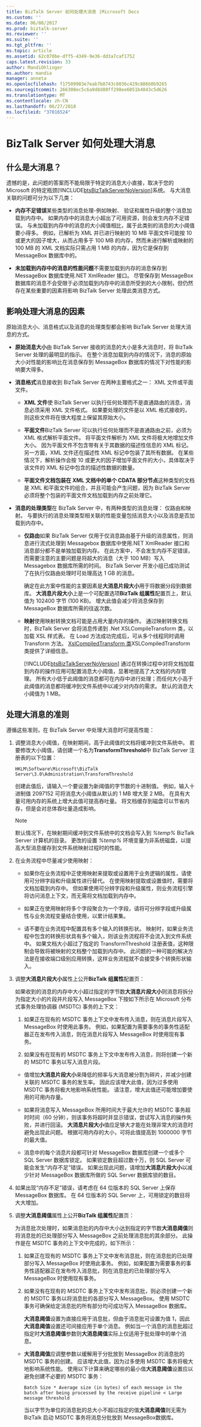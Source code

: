 ```yaml
---
title: BizTalk Server 如何处理大消息 |Microsoft Docs
ms.custom: ''
ms.date: 06/08/2017
ms.prod: biztalk-server
ms.reviewer: ''
ms.suite: ''
ms.tgt_pltfrm: ''
ms.topic: article
ms.assetid: 62c070be-dff5-4349-9e36-dd3a7caf1752
caps.latest.revision: 33
author: MandiOhlinger
ms.author: mandia
manager: anneta
ms.openlocfilehash: f17509983e7eab7b8743c8036c429c886b0b9265
ms.sourcegitcommit: 266308ec5c6a9d8d80ff298ee6051b4843c5d626
ms.translationtype: MT
ms.contentlocale: zh-CN
ms.lasthandoff: 06/27/2018
ms.locfileid: "37016524"
---
```

# <a name="how-biztalk-server-processes-large-messages"></a>BizTalk Server 如何处理大消息
## <a name="what-is-a-large-message"></a>什么是大消息？  
 遗憾的是，此问题的答案而不能局限于特定的消息大小直接，取决于您的 Microsoft 的特定瓶颈[!INCLUDE[btsBizTalkServerNoVersion](../includes/btsbiztalkservernoversion-md.md)]系统。 与大消息关联的问题可分为以下几类：  
  
-   **内存不足错误**某些类型的消息处理-例如映射、 验证和属性升级的整个消息加载到内存中。 如果内存中的消息大小超出了可用资源，则会发生内存不足错误。 与未加载到内存中的消息的大小阈值相比，属于此类别的消息的大小阈值要小得多。 例如，已解析为 XML 并已进行映射的 10 MB 平面文件可能按 10 或更大的因子增大，从而占用多于 100 MB 的内存，然而未进行解析或映射的 100 MB 的 XML 文档实际只需占用 1 MB 的内存，因为它是保存到 MessageBox 数据库中的。  
  
-   **未加载到内存中的消息的性能问题**不需要加载到内存的消息保存到 MessageBox 数据库使用.NET XmlReader 接口。 尽管保存到 MessageBox 数据库的消息不会受限于必须加载到内存中的消息所受到的大小限制，但仍然存在某些重要的因素将影响 BizTalk Server 处理此类消息方式。  
  
## <a name="factors-that-affect-the-processing-of-large-messages"></a>影响处理大消息的因素  
 原始消息大小、消息格式以及消息的处理类型都会影响 BizTalk Server 处理大消息的方式。  
  
- **原始消息大小**由 BizTalk Server 接收的消息的大小是多大消息时，将 BizTalk Server 处理的最明显的指示。 在整个消息加载到内存的情况下，消息的原始大小对性能的影响比在消息保存到 MessageBox 数据库的情况下对性能的影响要大得多。  
  
- **消息格式**消息接收到 BizTalk Server 在两种主要格式之一： XML 文件或平面文件。  
  
  -   **XML 文件**使 BizTalk Server 以执行任何处理而不是直通路由的消息，消息必须采用 XML 文件格式。 如果要处理的文件是以 XML 格式接收的，则这些文件将在很大程度上保留其原始大小。  
  
  -   **平面文件**BizTalk Server 可以执行任何处理而不是直通路由之前，必须为 XML 格式解析平面文件。 将平面文件解析为 XML 文件将极大地增加文件大小。 因为平面文件不包含带有关于其数据的描述性信息的 XML 标记。 另一方面，XML 文件还在描述性 XML 标记中包装了其所有数据。 在某些情况下，解析操作会按 10 或更大的因子增加平面文件的大小，具体取决于该文件的 XML 标记中包含的描述性数据的数量。  
  
  -   **平面文件文档包装在 XML 文档中的单个 CDATA 部分节点**这种类型的文档是 XML 和平面文件的组合，并且可能会产生问题，因为 BizTalk Server 必须将整个包装的平面文件文档加载到内存之前处理它。  
  
- **消息的处理类型**在 BizTalk Server 中，有两种类型的消息处理： 仅路由和映射。 与要执行的消息处理类型相关联的性能变量包括消息大小以及消息是否加载到内存中。  
  
  - **仅路由**如果 BizTalk Server 仅用于仅消息路由基于升级的消息属性，则消息进行流式处理到 Messagebox 数据库中使用.NET XmlReader 接口和消息部分都不是单独加载到内存。 在此方案中，不会发生内存不足错误，而需要注意的主要问题是将超大的消息（大于 100 MB）写入 Messagebox 数据库所需的时间。 BizTalk Server 开发小组已成功测试了在执行仅路由处理时可处理高达 1 GB 的消息。  
  
     确定在此方案中性能的主要因素是**大消息片段大小**用于将数据分段到数据库。 **大消息片段大小**上是一个可配置选项**BizTalk 组属性**配置页上，默认值为 102400 字节 (100 KB)。 增大此值会减少将消息保存到 MessageBox 数据库所需的往返次数。  
  
  - **映射**使用映射转换文档可能是占用大量内存的操作。 通过映射转换文档时，BizTalk Server 会将消息传递到 .Net XSLCompileTransform 类，以加载 XSL 样式表。 在 Load 方法成功完成后，可从多个线程同时调用 Transform 方法。 [XslCompiledTransform 类](http://go.microsoft.com/fwlink/p/?LinkID=282683)XSLCompiledTransform 类提供了详细信息。  
  
     [!INCLUDE[btsBizTalkServerNoVersion](../includes/btsbiztalkservernoversion-md.md)] 通过在转换过程中对将文档加载到内存的操作应用可配置消息大小阈值，显著地提高了大文档的内存管理。 所有大小低于此阈值的消息都可在内存中进行处理；而任何大小高于此阈值的消息都将缓冲到文件系统中以减少对内存的需求。 默认的消息大小阈值为 1 MB。  
  
## <a name="guidelines-for-processing-large-messages"></a>处理大消息的准则  
 遵循这些准则，在 BizTalk Server 中处理大消息时可提高性能：  
  
1. 调整消息大小阈值，在映射期间，高于此阈值的文档将缓冲到文件系统中。 若要修改大小阈值，请创建一个名为**TransformThreshold**中 BizTalk Server 注册表的以下位置：  
  
   ```  
   HKLM\Software\Microsoft\BizTalk Server\3.0\Administration\TransformThreshold  
   ```  
  
    创建此值后，请输入一个要设置为新阈值的字节数的十进制值。 例如，输入十进制值 2097152 可将消息大小阈值从默认的 1 MB 增大至 2 MB。 在具有大量可用内存的系统上增大此值可提高吞吐量。 将文档缓存到磁盘可以节省内存，但是会对总体吞吐量造成影响。  
  
   > [!NOTE]
   >  默认情况下，在映射期间缓冲到文件系统中的文档会写入到 *%temp%* BizTalk Server 计算机的目录。 更改的设置 *%temp%* 环境变量为非系统磁盘，以提高大型消息缓存到文件系统映射过程时的性能。  
  
2. 在业务流程中尽量减少使用映射：  
  
   -   如果你在业务流程中正使用映射来提取或设置用于业务逻辑的属性，请使用可分辨字段和升级属性进行替代。 在使用映射提取或设置值时，需要将文档加载到内存中。 但如果使用可分辨字段和升级属性，则业务流程引擎将访问消息上下文，而无需将文档加载到内存中。  
  
   -   如果正在使用映射将多个字段聚合为一个字段，请将可分辨字段或升级属性与业务流程变量结合使用，以累计结果集。  
  
   -   请不要在业务流程中配置具有多个输入的转换形状。 映射时，如果业务流程中包含的转换形状具有多个输入，则该业务流程将不会流入到文件系统中。 如果文档大小超过了指定的 TransformThreshold 注册表值，这种限制会导致将被映射的文档整个加载到内存中。 此问题的一种可能的解决方法是在接收端口级别应用转换，这样业务流程就不会接受多个转换形状输入。  
  
3. 调整**大消息片段大小**属性上公开**BizTalk 组属性**配置页：  
  
    如果收到的消息的内存中大小超过指定的字节数**大消息片段大小**则消息将拆分为指定大小的片段并片段写入 MessageBox 下按如下所示在 Microsoft 分布式事务处理协调器 (MSDTC) 事务的上下文：  
  
   1.  如果正在现有的 MSDTC 事务上下文中发布传入消息，则在消息片段写入 MessageBox 时使用此事务。 例如，如果配置为需要事务的事务性适配器正在发布传入消息，则在消息片段写入 MessageBox 时使用现有事务。  
  
   2.  如果没有在现有的 MSDTC 事务上下文中发布传入消息，则将创建一个新的 MSDTC 事务以写入消息片段。  
  
   -   值增加**大消息片段大小**来降低的频率与大消息被分割为碎片，并减少创建关联的 MSDTC 事务的发生率。 因此应该增大此值，因为过多使用 MSDTC 事务将极大地影响系统性能。 请注意，增大此值还可能增加要使用的可用内存量。  
  
   -   如果将消息写入 MessageBox 所用时间大于最大允许的 MSDTC 事务超时时间（60 分钟），则该事务将超时并显示错误，尝试写入消息的操作失败，并进行回滚。 **大消息片段大小**值应足够大才能在处理非常大的消息时避免出现此问题。 根据可用内存的大小，可将此值提高到 1000000 字节的最大值。  
  
   -   消息中的每个消息片段都可针对 MessageBox 数据库创建一个或多个 SQL Server 数据库锁定。 如果锁定数目超过数十万，则 SQL Server 可能会发生“内存不足”错误。 如果出现此问题，请增加**大消息片段大小**以减少针对 MessageBox 数据库所做的 SQL Server 数据库锁的数目。  
  
4. 如果出现“内存不足”错误，请考虑在 64 位版本的 SQL Server 上保存 MessageBox 数据库。 在 64 位版本的 SQL Server 上，可用锁定的数目将大大增加。  
  
5. 调整**大消息阈值**属性上公开**BizTalk 组属性**配置页：  
  
    为消息批次处理时，如果消息批的内存中大小达到指定的字节数**大消息阈值**则将消息批的已处理部分写入 MessageBox 之前处理消息批的其余部分。 此操作是在 MSDTC 事务的上下文中完成的，如下所示：  
  
   1. 如果正在现有的 MSDTC 事务上下文中发布消息批，则在消息批的已处理部分写入 MessageBox 时使用此事务。 例如，如果配置为需要事务的事务性适配器正在发布传入消息批，则在消息批的已处理部分写入 MessageBox 时使用现有事务。  
  
   2. 如果没有在现有的 MSDTC 事务上下文中发布消息批，则必须创建一个新的 MSDTC 事务以将消息批的各部分写入 MessageBox。 使用 MSDTC 事务可确保给定消息批的所有部分均可成功写入 MessageBox 数据库。  
  
      **大消息阈值**设置为直接应用于消息批，但由于消息批可设置为值 1，因此**大消息阈值**设置还可间接应用于单个消息。 例如当一个消息的消息批超过指定时**大消息阈值**参数则**大消息阈值**实际上仅适用于批处理中的单个消息。  
  
   -   **大消息阈值**应调整参数以缓解用于分批放到 MessageBox 的消息批的 MSDTC 事务的创建。 应该增大此值，因为过多使用 MSDTC 事务将极大地影响系统性能。 使用以下计算来确定哪些的最小值**大消息阈值**设置应以避免创建不必要的 MSDTC 事务：  
  
       ```  
       Batch Size * Average size (in bytes) of each message in the batch after being processed by the receive pipeline < Large message threshold  
       ```  
  
        当以字节为单位的消息批的总大小不超过指定的值**大消息阈值**则无需为 BizTalk 启动 MSDTC 事务将消息分批放到 MessageBox数据库。